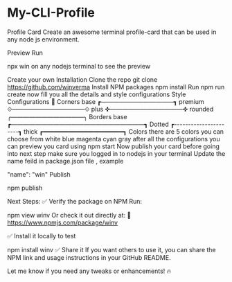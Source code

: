 # My-CLI-Profile

Profile Card
Create an awesome terminal profile-card that can be used in any node js environment.


Preview
Run

npx win
on any nodejs terminal to see the preview

Create your own
Installation
Clone the repo
git clone https://github.com/winverma
Install NPM packages
npm install
Run
npm run create 
now fill you all the details and style configurations
Style Configurations 🎨
Corners
base
┏――――――――――――┓
premium
⟐――――――――――――⟐
plus
✜――――――――――――✜
rounded
╭――――――――――――╮
Borders
base
┏――――――――――――――――――――――┓
Dotted
┏----------------------┓
thick
┏━━━━━━━━━━━━━━━━━━━━━━┓
Colors
there are 5 colors you can choose from
white
blue
magenta
cyan
gray
after all the configurations you can preview you card using
npm start
Now publish your card
before going into next step make sure you logged in to nodejs in your terminal
Update the name feild in package.json file , example

"name": "win"
Publish

npm publish

Next Steps:
✅ Verify the package on NPM
Run:

npm view winv
Or check it out directly at:
🔗 https://www.npmjs.com/package/winv

✅ Install it locally to test

npm install winv
✅ Share it
If you want others to use it, you can share the NPM link and usage instructions in your GitHub README.

Let me know if you need any tweaks or enhancements! 🔥
